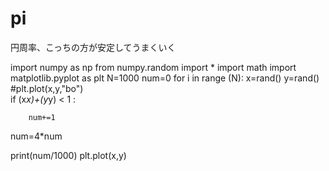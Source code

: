 # pi
円周率、こっちの方が安定してうまくいく

import numpy as np
from numpy.random import * 
import math
import matplotlib.pyplot as plt
N=1000
num=0
for i in range (N):
    x=rand()
    y=rand()
    #plt.plot(x,y,"bo")   
    if (x*x)+(y*y) < 1 :
    
        num+=1
num=4*num

print(num/1000)
plt.plot(x,y)
